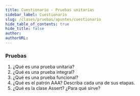 ```yaml
---
title: Cuestionario - Pruebas unitarias
sidebar_label: Cuestionario
slug: /clases/pruebas/apuntes/cuestionario
hide_table_of_contents: true
hide_title: false
author: 
authorURL: 
---
```

### Pruebas
1. ¿Qué es una prueba unitaria?
2. ¿Qué es una prueba integral? 
3. ¿Qué es una prueba funcional? 
4. ¿Qué es el patrón AAA? Describa cada una de sus etapas.
5. ¿Qué es la clase Assert? ¿Para qué sirve?